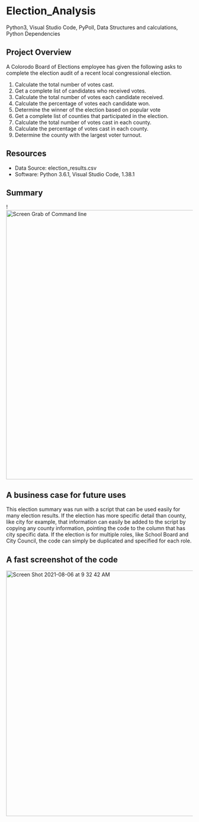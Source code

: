 # Election_Analysis
Python3, Visual Studio Code, PyPoll, Data Structures and calculations, Python Dependencies 

## Project Overview
A Colorodo Board of Elections employee has given the following asks to complete the election audit of a recent local congressional election.

1. Calculate the total number of votes cast.
2. Get a complete list of candidates who received votes.
3. Calculate the total number of votes each candidate received.
4. Calculate the percentage of votes each candidate won.
5. Determine the winner of the election based on popular vote
6. Get a complete list of counties that participated in the election.
7. Calculate the total number of votes cast in each county.
8. Calculate the percentage of votes cast in each county.
9. Determine the county with the largest voter turnout. 

## Resources
- Data Source: election_results.csv
- Software: Python 3.6.1, Visual Studio Code, 1.38.1

## Summary
!<img width="726" alt="Screen Grab of Command line" src="https://user-images.githubusercontent.com/14239715/116821910-fff2da00-ab49-11eb-9a9d-5a5fec55c8e1.png">

## A business case for future uses
This election summary was run with a script that can be used easily for many election results. If the election has more specific detail than county, like city for example, that information can easily be added to the script by copying any county information, pointing the code to the column that has city specific data. If the election is for multiple roles, like School Board and City Council, the code can simply be duplicated and specified for each role. 

## A fast screenshot of the code
<img width="662" alt="Screen Shot 2021-08-06 at 9 32 42 AM" src="https://user-images.githubusercontent.com/14239715/128518788-1544f048-84eb-450d-a2bd-d5e0b6ed52ed.png">

